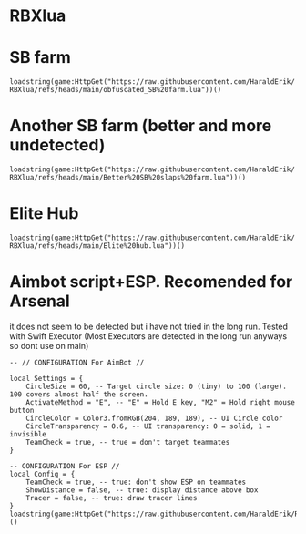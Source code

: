 # RBXlua
# SB farm

```loadstring(game:HttpGet("https://raw.githubusercontent.com/HaraldErik/RBXlua/refs/heads/main/obfuscated_SB%20farm.lua"))()```
# Another SB farm (better and more undetected)
```loadstring(game:HttpGet("https://raw.githubusercontent.com/HaraldErik/RBXlua/refs/heads/main/Better%20SB%20slaps%20farm.lua"))()```

# Elite Hub #
```loadstring(game:HttpGet("https://raw.githubusercontent.com/HaraldErik/RBXlua/refs/heads/main/Elite%20hub.lua"))()```

# Aimbot script+ESP. Recomended for Arsenal #
it does not seem to be detected but i have not tried in the long run. Tested with Swift Executor (Most Executors are detected in the long run anyways so dont use on main)
```
-- // CONFIGURATION For AimBot //

local Settings = {
    CircleSize = 60, -- Target circle size: 0 (tiny) to 100 (large). 100 covers almost half the screen.
    ActivateMethod = "E", -- "E" = Hold E key, "M2" = Hold right mouse button
    CircleColor = Color3.fromRGB(204, 189, 189), -- UI Circle color
    CircleTransparency = 0.6, -- UI transparency: 0 = solid, 1 = invisible
    TeamCheck = true, -- true = don't target teammates
}

-- CONFIGURATION For ESP //
local Config = {
    TeamCheck = true, -- true: don't show ESP on teammates
    ShowDistance = false, -- true: display distance above box
    Tracer = false, -- true: draw tracer lines
}
loadstring(game:HttpGet("https://raw.githubusercontent.com/HaraldErik/RBXlua/refs/heads/main/Obfuscated_Aimbot.lua"))()

```

